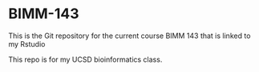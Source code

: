 # BIMM-143
This is the Git repository for the current course BIMM 143 that is linked to my Rstudio

This repo is for my UCSD bioinformatics class.
